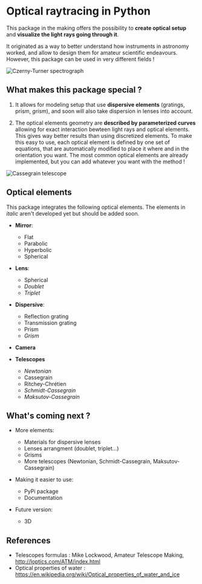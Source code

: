 # Optical raytracing in Python

This package in the making offers the possibility to **create optical setup** and **visualize the light rays going through it**.

It originated as a way to better understand how instruments in astronomy worked, and allow to design them for amateur scientific endeavours. However, this package can be used in very different fields !

![Czerny-Turner spectrograph](images/Czerny-Turner%20spectrograph.png)

## What makes this package special ?

1. It allows for modeling setup that use **dispersive elements** (gratings, prism, *grism*), and soon will also take dispersion in lenses into account.

2. The optical elements geometry are **described by parameterized curves** allowing for exact interaction bewteen light rays and optical elements. This gives way better results than using discretized elements. To make this easy to use, each optical element is defined by one set of equations, that are automatically modified to place it where and in the orientation you want. The most common optical elements are already implemented, but you can add whatever you want with the method !

![Cassegrain telescope](images/Cassegrain.png)

## Optical elements

This package integrates the following optical elements. The elements in *italic* aren't developed yet but should be added soon.

* **Mirror**:
    * Flat
    * Parabolic
    * Hyperbolic
    * Spherical

* **Lens**:
    * Spherical
    * *Doublet*
    * *Triplet*

* **Dispersive**:
    * Reflection grating
    * Transmission grating
    * Prism
    * *Grism*

* **Camera**

* **Telescopes**
    * *Newtonian*
    * Cassegrain
    * Ritchey-Chrétien
    * *Schmidt-Cassegrain*
    * *Maksutov-Cassegrain*

## What's coming next ?

* More elements:
    * Materials for dispersive lenses
    * Lenses arrangment (doublet, triplet...)
    * Grisms
    * More telescopes (Newtonian, Schmidt-Cassegrain, Maksutov-Cassegrain)

* Making it easier to use:
    * PyPi package
    * Documentation

* Future version:
    * 3D

## References

* Telescopes formulas : Mike Lockwood, Amateur Telescope Making, http://loptics.com/ATM/index.html
* Optical properties of water : https://en.wikipedia.org/wiki/Optical_properties_of_water_and_ice